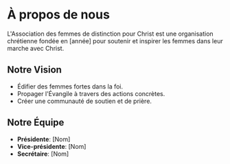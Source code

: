 # À propos de nous

L'Association des femmes de distinction pour Christ est une organisation chrétienne fondée en [année] pour soutenir et inspirer les femmes dans leur marche avec Christ.

## Notre Vision

- Édifier des femmes fortes dans la foi.
- Propager l'Évangile à travers des actions concrètes.
- Créer une communauté de soutien et de prière.

## Notre Équipe

- **Présidente**: [Nom]
- **Vice-présidente**: [Nom]
- **Secrétaire**: [Nom]
